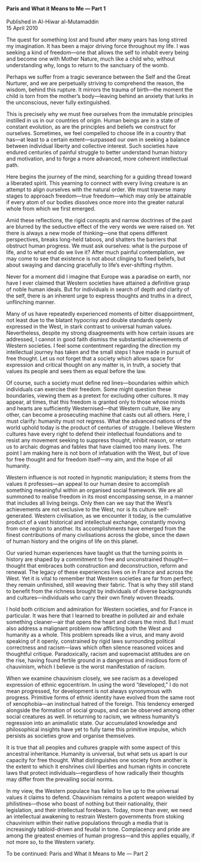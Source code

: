 <h4>Paris and What it Means to Me — Part 1</h4>

Published in Al-Hiwar al-Mutamaddin
<br>
15 April 2010

The quest for something lost and found after many years has long stirred my imagination. It has been a major driving force throughout my life. I was seeking a kind of freedom—one that allows the self to inhabit every being and become one with Mother Nature, much like a child who, without understanding why, longs to return to the sanctuary of the womb.

Perhaps we suffer from a tragic severance between the Self and the Great Nurturer, and we are perpetually striving to comprehend the reason, the wisdom, behind this rupture. It mirrors the trauma of birth—the moment the child is torn from the mother’s body—leaving behind an anxiety that lurks in the unconscious, never fully extinguished.

This is precisely why we must free ourselves from the immutable principles instilled in us in our countries of origin. Human beings are in a state of constant evolution, as are the principles and beliefs we construct for ourselves. Sometimes, we feel compelled to choose life in a country that has—at least to a certain extent—surpassed our own in seeking a balance between individual liberty and collective interest. Such societies have endured centuries of painful struggle to better understand human history and motivation, and to forge a more advanced, more coherent intellectual path.

Here begins the journey of the mind, searching for a guiding thread toward a liberated spirit. This yearning to connect with every living creature is an attempt to align ourselves with the natural order. We must traverse many stages to approach freedom—true freedom—which may only be attainable if every atom of our bodies dissolves once more into the greater natural whole from which we first emerged.

Amid these reflections, the rigid concepts and narrow doctrines of the past are blurred by the seductive effect of the very words we were raised on. Yet there is always a new mode of thinking—one that opens different perspectives, breaks long-held taboos, and shatters the barriers that obstruct human progress. We must ask ourselves: what is the purpose of life, and to what end do we live it? After much painful contemplation, we may come to see that existence is not about clinging to fixed beliefs, but about swaying and dancing gracefully to life’s ever-shifting rhythm.

Never for a moment did I imagine that Europe was a paradise on earth, nor have I ever claimed that Western societies have attained a definitive grasp of noble human ideals. But for individuals in search of depth and clarity of the self, there is an inherent urge to express thoughts and truths in a direct, unflinching manner.

Many of us have repeatedly experienced moments of bitter disappointment, not least due to the blatant hypocrisy and double standards openly expressed in the West, in stark contrast to universal human values. Nevertheless, despite my strong disagreements with how certain issues are addressed, I cannot in good faith dismiss the substantial achievements of Western societies. I feel some contentment regarding the direction my intellectual journey has taken and the small steps I have made in pursuit of free thought. Let us not forget that a society which allows space for expression and critical thought on any matter is, in truth, a society that values its people and sees them as equal before the law.

Of course, such a society must define red lines—boundaries within which individuals can exercise their freedom. Some might question these boundaries, viewing them as a pretext for excluding other cultures. It may appear, at times, that this freedom is granted only to those whose minds and hearts are sufficiently Westernised—that Western culture, like any other, can become a prosecuting machine that casts out all others. Here, I must clarify: humanity must not regress. What the advanced nations of the world uphold today is the product of centuries of struggle. I believe Western cultures have every right to defend their intellectual foundations and to resist any movement seeking to suppress thought, inhibit reason, or return us to archaic dogmas and fables that have claimed too many lives. The point I am making here is not born of infatuation with the West, but of love for free thought and for freedom itself—my aim, and the hope of all humanity.

Western influence is not rooted in hypnotic manipulation; it stems from the values it professes—an appeal to our human desire to accomplish something meaningful within an organised social framework. We are all summoned to realise freedom in its most encompassing sense, in a manner that includes all living beings. Only then can we say that the West’s achievements are not exclusive to the West, nor is its culture self-generated. Western civilisation, as we encounter it today, is the cumulative product of a vast historical and intellectual exchange, constantly moving from one region to another. Its accomplishments have emerged from the finest contributions of many civilisations across the globe, since the dawn of human history and the origins of life on this planet.

Our varied human experiences have taught us that the turning points in history are shaped by a commitment to free and unconstrained thought—thought that embraces both construction and deconstruction, reform and renewal. The legacy of these experiences lives on in France and across the West. Yet it is vital to remember that Western societies are far from perfect; they remain unfinished, still weaving their fabric. That is why they still stand to benefit from the richness brought by individuals of diverse backgrounds and cultures—individuals who carry their own finely woven threads.

I hold both criticism and admiration for Western societies, and for France in particular. It was here that I learned to breathe in polluted air and exhale something cleaner—air that opens the heart and clears the mind. But I must also address a malignant problem now afflicting both the West and humanity as a whole. This problem spreads like a virus, and many avoid speaking of it openly, constrained by rigid laws surrounding political correctness and racism—laws which often silence reasoned voices and thoughtful critique. Paradoxically, racism and supremacist attitudes are on the rise, having found fertile ground in a dangerous and insidious form of chauvinism, which I believe is the worst manifestation of racism.

When we examine chauvinism closely, we see racism as a developed expression of ethnic egocentrism. In using the word “developed,” I do not mean progressed, for development is not always synonymous with progress. Primitive forms of ethnic identity have evolved from the same root of xenophobia—an instinctual hatred of the foreign. This tendency emerged alongside the formation of social groups, and can be observed among other social creatures as well. In returning to racism, we witness humanity’s regression into an animalistic state. Our accumulated knowledge and philosophical insights have yet to fully tame this primitive impulse, which persists as societies grow and organise themselves.

It is true that all peoples and cultures grapple with some aspect of this ancestral inheritance. Humanity is universal, but what sets us apart is our capacity for free thought. What distinguishes one society from another is the extent to which it enshrines civil liberties and human rights in concrete laws that protect individuals—regardless of how radically their thoughts may differ from the prevailing social norms.

In my view, the Western populace has failed to live up to the universal values it claims to defend. Chauvinism remains a potent weapon wielded by philistines—those who boast of nothing but their nationality, their legislation, and their intellectual forebears. Today, more than ever, we need an intellectual awakening to restrain Western governments from stoking chauvinism within their native populations through a media that is increasingly tabloid-driven and feudal in tone. Complacency and pride are among the greatest enemies of human progress—and this applies equally, if not more so, to the Western variety.

To be continued: Paris and What it Means to Me — Part 2